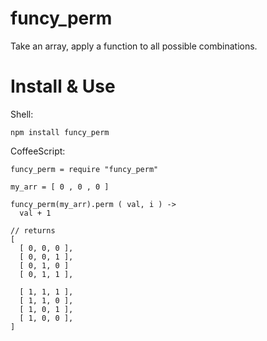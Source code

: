 
funcy\_perm
==============

Take an array, apply a function to all possible combinations.


Install & Use
=============

Shell:

    npm install funcy_perm

CoffeeScript:

    funcy_perm = require "funcy_perm"
    
    my_arr = [ 0 , 0 , 0 ]

    funcy_perm(my_arr).perm ( val, i ) -> 
      val + 1

    // returns
    [ 
      [ 0, 0, 0 ],
      [ 0, 0, 1 ],
      [ 0, 1, 0 ]
      [ 0, 1, 1 ], 
      
      [ 1, 1, 1 ],
      [ 1, 1, 0 ], 
      [ 1, 0, 1 ], 
      [ 1, 0, 0 ],
    ]
